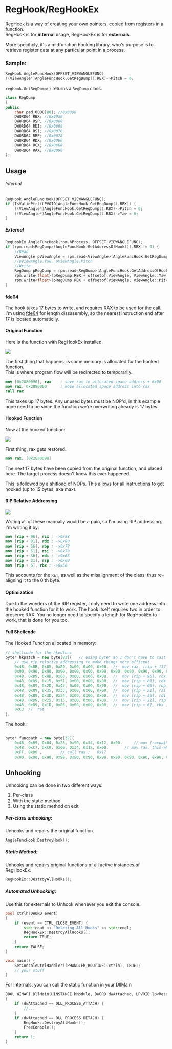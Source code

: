 # RegHook/RegHookEx

RegHook is a way of creating your own pointers, copied from registers in a function.  
RegHook is for **internal** usage, RegHookEx is for **externals**.

More specificly, it's a midfunction hooking library, who's purpose is 
to retrieve register data at any particular point in a process.

### Sample:

```c++
RegHook AngleFuncHook(OFFSET_VIEWANGLEFUNC)
((ViewAngle*)AngleFuncHook.GetRegDump().RBX)->Pitch = 0;
```

`regHook.GetRegDump()` returns a `RegDump` class.
```c++
class RegDump
{
public:
	char pad_0000[88]; //0x0000
	DWORD64 RBX; //0x0058
	DWORD64 RSP; //0x0060
	DWORD64 RDI; //0x0068
	DWORD64 RSI; //0x0070
	DWORD64 RBP; //0x0078
	DWORD64 RDX; //0x0080
	DWORD64 RCX; //0x0088
	DWORD64 RAX; //0x0090
}; 
```

## Usage

###### Internal
```c++
RegHook AngleFuncHook(OFFSET_VIEWANGLEFUNC);
if (IsValidPtr((LPVOID)AngleFuncHook.GetRegDump().RBX)) {
	((ViewAngle*)AngleFuncHook.GetRegDump().RBX)->Pitch = 0;
	((ViewAngle*)AngleFuncHook.GetRegDump().RBX)->Yaw = 0;
}

```

##### External
```c++
RegHookEx AngleFuncHook(rpm.hProcess, OFFSET_VIEWANGLEFUNC);
if (rpm.read<RegDump>(AngleFuncHook.GetAddressOfHook()).RBX != 0) {
	//Read
	ViewAngle pViewAngle = rpm.read<ViewAngle>(AngleFuncHook.GetRegDump().RBX);
	//pViewAngle.Yaw, pViewAngle.Pitch
	//Write
	RegDump pRegDump = rpm.read<RegDump>(AngleFuncHook.GetAddressOfHook());
	rpm.write<float>(pRegDump.RBX + offsetof(ViewAngle, ViewAngle::Yaw), 0);
	rpm.write<float>(pRegDump.RBX + offsetof(ViewAngle, ViewAngle::Pitch), 0);
}
```

#### fde64

The hook takes 17 bytes to write, and requires RAX to be used for the call.  
I'm using [fde64](https://github.com/GiveMeZeny/fde64/) for length dissasembly, 
so the nearest instruction end after 17 is located automaticlly.

#### Original Function
Here is the function with RegHookEx installed.

![](https://s31.postimg.cc/nw0ffmqkr/image.png)

The first thing that happens, is some memory is allocated for the hooked function.  
This is where program flow will be redirected to temporarily.

```nasm
mov [0x2880090], rax    ; save rax to allocated space address + 0x90
mov rax, 0x2880000      ; move allocated space address into rax
call rax
```

This takes up 17 bytes.  Any unused bytes must be NOP'd, in this example none need 
to be since the function we're overwriting already is 17 bytes.

#### Hooked Function
Now at the hooked function:

![](https://s31.postimg.cc/l377vg5m3/image.png)

First thing, rax gets restored.  

```nasm
mov rax, [0x2880090]
```

The next 17 bytes have been copied from the original function, 
and placed here.  The target process doesn't know this ever happened.


This is followed by a shitload of NOPs.  This allows for all 
instructions to get hooked (up to 15 bytes, aka max).

#### RIP Relative Addressing

![](https://s31.postimg.cc/h6tvzoxjv/image.png)

Writing all of these manually would be a pain, so I'm using RIP 
addressing.  I'm writing it by:

```nasm
mov [rip + 96], rcx ; ->0x88
mov [rip + 81], rdx ; ->0x80
mov [rip + 66], rbp ; ->0x78
mov [rip + 51], rsi ; ->0x70
mov [rip + 36], rdi ; ->0x68
mov [rip + 21], rsp ; ->0x60
mov [rip + 6], rbx ; ->0x58
```

This accounts for the `RET`, as well as the misalignment of 
the class, thus re-aligning it to the 0'th byte.

#### Optimization

Due to the wonders of the RIP register, I only need to write one 
address into the hooked function for it to work.  The hook itself 
requires two in order to preserve RAX.  You no longer need to specify 
a length for RegHookEx to work, that is done for you too.


#### Full Shellcode

The Hooked Function allocated in memory:

```c++
// shellcode for the hkedfunc
byte* hkpatch = new byte[83]{	// using byte* so I don't have to cast when using memcpy
    // use rip relative addressing to make things more efficent
    0x48, 0x8B, 0x05, 0x89, 0x00, 0x00, 0x00,  //  mov rax, [rip + 137]  ;  0x90
    0x90, 0x90, 0x90, 0x90, 0x90, 0x90, 0x90, 0x90, 0x90, 0x90, 0x90, 0x90, 0x90, 0x90, 0x90, 0x90, 0x90, 0x90, 0x90, 0x90, 0x90, 0x90, 0x90, 0x90, 0x90, 0x90,  //  nop * 26
    0x48, 0x89, 0x0D, 0x60, 0x00, 0x00, 0x00,  //  mov [rip + 96], rcx ; ->0x88
    0x48, 0x89, 0x15, 0x51, 0x00, 0x00, 0x00,  //  mov [rip + 81], rdx ; ->0x80
    0x48, 0x89, 0x2D, 0x42, 0x00, 0x00, 0x00,  //  mov [rip + 66], rbp ; ->0x78
    0x48, 0x89, 0x35, 0x33, 0x00, 0x00, 0x00,  //  mov [rip + 51], rsi ; ->0x70
    0x48, 0x89, 0x3D, 0x24, 0x00, 0x00, 0x00,  //  mov [rip + 36], rdi ; ->0x68
    0x48, 0x89, 0x25, 0x15, 0x00, 0x00, 0x00,  //  mov [rip + 21], rsp ; ->0x60
    0x48, 0x89, 0x1D, 0x06, 0x00, 0x00, 0x00,  //  mov [rip + 6], rbx ; ->0x58
    0xC3  //  ret
};
```

The hook:

```c++

byte* funcpath = new byte[32]{ 
    0x48, 0x89, 0x04, 0x25, 0x90, 0x34, 0x12, 0x00,		// mov [raxpath], rax
    0x48, 0xC7, 0xC0, 0x00, 0x34, 0x12, 0x00,		// mov rax, this->HookedAddress
    0xFF, 0xD0 ,		// call rax ;	0x17
    0x90, 0x90, 0x90, 0x90, 0x90, 0x90, 0x90, 0x90, 0x90, 0x90, 0x90, 0x90, 0x90, 0x90, 0x90 }; // extra nops
```

## Unhooking

Unhooking can be done in two different ways.
1. Per-class
2. With the static method
3. Using the static method on exit

##### Per-class unhooking:

Unhooks and repairs the original function.

```c++
AngleFuncHook.DestroyHook();
```

##### Static Method:

Unhooks and repairs original functions of all active instances of RegHookEx.

```c++
RegHookEx::DestroyAllHooks();
```

##### Automated Unhooking:

Use this for externals to Unhook whenever you exit the console.

```c++
bool ctrlh(DWORD event)
{
    if (event == CTRL_CLOSE_EVENT) {
        std::cout << "Deleting All Hooks" << std::endl;
        RegHookEx::DestroyAllHooks();
        return TRUE;
    }
    return FALSE;
}

void main() {
    SetConsoleCtrlHandler((PHANDLER_ROUTINE)(ctrlh), TRUE);
    // your stuff
}
```

For internals, you can call the static function in your DllMain
```c++
BOOL WINAPI DllMain(HINSTANCE hModule, DWORD dwAttached, LPVOID lpvReserved)
{
	if (dwAttached == DLL_PROCESS_ATTACH) {
		//...
	}
	if (dwAttached == DLL_PROCESS_DETACH) {
		RegHook::DestroyAllHooks();
		FreeConsole();
	}
	return 1;
}
```